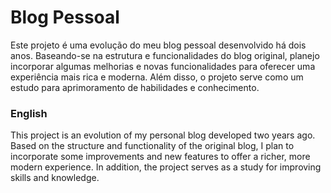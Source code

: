 
# Blog Pessoal

Este projeto é uma evolução do meu blog pessoal desenvolvido há dois anos. Baseando-se na estrutura e funcionalidades do blog original, planejo incorporar algumas melhorias e novas funcionalidades para oferecer uma experiência mais rica e moderna. Além disso, o projeto serve como um estudo para aprimoramento de habilidades e conhecimento.
### English
This project is an evolution of my personal blog developed two years ago. Based on the structure and functionality of the original blog, I plan to incorporate some improvements and new features to offer a richer, more modern experience. In addition, the project serves as a study for improving skills and knowledge.
